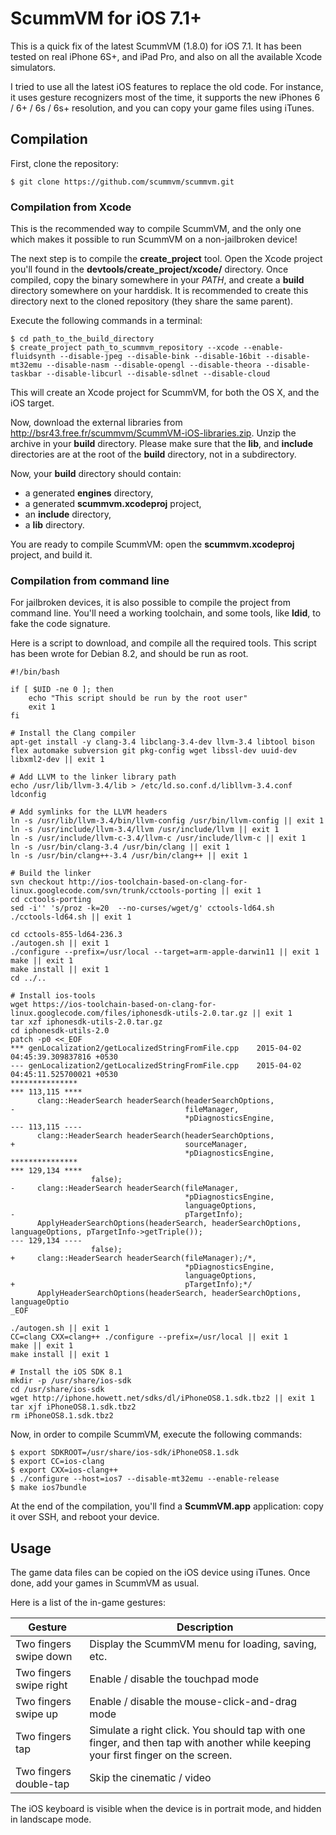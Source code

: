 # ScummVM for iOS 7.1+ #

This is a quick fix of the latest ScummVM (1.8.0) for iOS 7.1. It has been tested on real iPhone 6S+, and iPad Pro, and also on all the available Xcode simulators.

I tried to use all the latest iOS features to replace the old code. For instance, it uses gesture recognizers most of the time, it supports the new iPhones 6 / 6+ / 6s / 6s+ resolution, and you can copy your game files using iTunes.

## Compilation ##

First, clone the repository:
```
$ git clone https://github.com/scummvm/scummvm.git
```

### Compilation from Xcode ###

This is the recommended way to compile ScummVM, and the only one which makes it possible to run ScummVM on a non-jailbroken device!

The next step is to compile the **create_project** tool. Open the Xcode project you'll found in the **devtools/create\_project/xcode/** directory. Once compiled, copy the binary somewhere in your *PATH*, and create a **build** directory somewhere on your harddisk. It is recommended to create this directory next to the cloned repository (they share the same parent).

Execute the following commands in a terminal:
```
$ cd path_to_the_build_directory
$ create_project path_to_scummvm_repository --xcode --enable-fluidsynth --disable-jpeg --disable-bink --disable-16bit --disable-mt32emu --disable-nasm --disable-opengl --disable-theora --disable-taskbar --disable-libcurl --disable-sdlnet --disable-cloud
```

This will create an Xcode project for ScummVM, for both the OS X, and the iOS target.

Now, download the external libraries from http://bsr43.free.fr/scummvm/ScummVM-iOS-libraries.zip. Unzip the archive in your **build** directory. Please make sure that the **lib**, and **include** directories are at the root of the **build** directory, not in a subdirectory.

Now, your **build** directory should contain:
* a generated **engines** directory,
* a generated **scummvm.xcodeproj** project,
* an **include** directory,
* a **lib** directory.

You are ready to compile ScummVM: open the **scummvm.xcodeproj** project, and build it.

### Compilation from command line ###

For jailbroken devices, it is also possible to compile the project from command line. You'll need a working toolchain, and some tools, like **ldid**, to fake the code signature.

Here is a script to download, and compile all the required tools. This script has been wrote for Debian 8.2, and should be run as root.

```
#!/bin/bash

if [ $UID -ne 0 ]; then
	echo "This script should be run by the root user"
	exit 1
fi

# Install the Clang compiler
apt-get install -y clang-3.4 libclang-3.4-dev llvm-3.4 libtool bison flex automake subversion git pkg-config wget libssl-dev uuid-dev libxml2-dev || exit 1

# Add LLVM to the linker library path
echo /usr/lib/llvm-3.4/lib > /etc/ld.so.conf.d/libllvm-3.4.conf
ldconfig

# Add symlinks for the LLVM headers
ln -s /usr/lib/llvm-3.4/bin/llvm-config /usr/bin/llvm-config || exit 1
ln -s /usr/include/llvm-3.4/llvm /usr/include/llvm || exit 1
ln -s /usr/include/llvm-c-3.4/llvm-c /usr/include/llvm-c || exit 1
ln -s /usr/bin/clang-3.4 /usr/bin/clang || exit 1
ln -s /usr/bin/clang++-3.4 /usr/bin/clang++ || exit 1

# Build the linker
svn checkout http://ios-toolchain-based-on-clang-for-linux.googlecode.com/svn/trunk/cctools-porting || exit 1
cd cctools-porting
sed -i'' 's/proz -k=20  --no-curses/wget/g' cctools-ld64.sh
./cctools-ld64.sh || exit 1

cd cctools-855-ld64-236.3
./autogen.sh || exit 1
./configure --prefix=/usr/local --target=arm-apple-darwin11 || exit 1
make || exit 1
make install || exit 1
cd ../..

# Install ios-tools
wget https://ios-toolchain-based-on-clang-for-linux.googlecode.com/files/iphonesdk-utils-2.0.tar.gz || exit 1
tar xzf iphonesdk-utils-2.0.tar.gz
cd iphonesdk-utils-2.0
patch -p0 <<_EOF
*** genLocalization2/getLocalizedStringFromFile.cpp    2015-04-02 04:45:39.309837816 +0530
--- genLocalization2/getLocalizedStringFromFile.cpp    2015-04-02 04:45:11.525700021 +0530
***************
*** 113,115 ****
      clang::HeaderSearch headerSearch(headerSearchOptions,
-                                      fileManager,
                                       *pDiagnosticsEngine,
--- 113,115 ----
      clang::HeaderSearch headerSearch(headerSearchOptions,
+                                      sourceManager,
                                       *pDiagnosticsEngine,
***************
*** 129,134 ****
                  false);
-     clang::HeaderSearch headerSearch(fileManager,
                                       *pDiagnosticsEngine,
                                       languageOptions,
-                                      pTargetInfo);
      ApplyHeaderSearchOptions(headerSearch, headerSearchOptions, languageOptions, pTargetInfo->getTriple());
--- 129,134 ----
                  false);
+     clang::HeaderSearch headerSearch(fileManager);/*,
                                       *pDiagnosticsEngine,
                                       languageOptions,
+                                      pTargetInfo);*/
      ApplyHeaderSearchOptions(headerSearch, headerSearchOptions, languageOptio
_EOF

./autogen.sh || exit 1
CC=clang CXX=clang++ ./configure --prefix=/usr/local || exit 1
make || exit 1
make install || exit 1

# Install the iOS SDK 8.1
mkdir -p /usr/share/ios-sdk
cd /usr/share/ios-sdk
wget http://iphone.howett.net/sdks/dl/iPhoneOS8.1.sdk.tbz2 || exit 1
tar xjf iPhoneOS8.1.sdk.tbz2
rm iPhoneOS8.1.sdk.tbz2
```

Now, in order to compile ScummVM, execute the following commands:
```
$ export SDKROOT=/usr/share/ios-sdk/iPhoneOS8.1.sdk
$ export CC=ios-clang
$ export CXX=ios-clang++
$ ./configure --host=ios7 --disable-mt32emu --enable-release
$ make ios7bundle
```

At the end of the compilation, you'll find a **ScummVM.app** application: copy it over SSH, and reboot your device.

## Usage ##

The game data files can be copied on the iOS device using iTunes. Once done, add your games in ScummVM as usual.

Here is a list of the in-game gestures:

|Gesture|Description|
|-------|-----------|
|Two fingers swipe down|Display the ScummVM menu for loading, saving, etc.|
|Two fingers swipe right|Enable / disable the touchpad mode|
|Two fingers swipe up|Enable / disable the mouse-click-and-drag mode|
|Two fingers tap|Simulate a right click. You should tap with one finger, and then tap with another while keeping your first finger on the screen.|
|Two fingers double-tap|Skip the cinematic / video|

The iOS keyboard is visible when the device is in portrait mode, and hidden in landscape mode.
